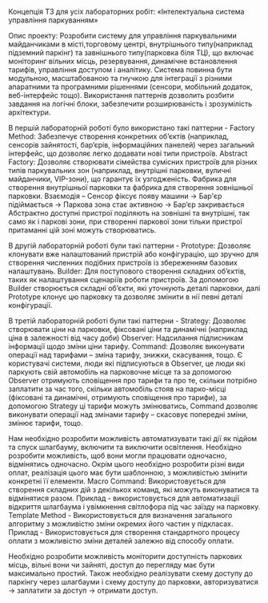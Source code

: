 Концепція ТЗ для усіх лабораторних робіт: «Інтелектуальна система управління паркуванням»

Опис проекту:
Розробити систему для управління паркувальними майданчиками в місті,торговому центрі, внутрішнього типу(наприклад підземний паркінг) та завнішнього типу(парковка біля ТЦ), що включає моніторинг вільних місць, резервування, динамічне встановлення тарифів, управління доступом і аналітику. Система повинна бути модульною, масштабованою та гнучкою для інтеграції з різними апаратними та програмними рішеннями (сенсори, мобільний додаток, веб-інтерфейс тощо). Використання паттернів дозволить розбити завдання на логічні блоки, забезпечити розширюваність і зрозумілість архітектури.

В першій лабораторній роботі було використано такі паттерни - Factory Method: Забезпечує створення конкретних об’єктів (наприклад, сенсорів зайнятості, бар’єрів, інформаційних панелей) через загальний інтерфейс, що дозволяє легко додавати нові типи пристроїв.
Abstract Factory: Дозволяє створювати сімейства сумісних пристроїв для різних типів паркувальних зон (наприклад, внутрішні парковки, вуличні майданчики, VIP-зони), що гарантує їх узгодженість.
Фабрика для створення внутрішньої парковки та фабрика для створення зовнішньої парковки.
Взаємодія – Сенсор фіксує появу машини -> Бар'єр підіймається -> Паркова зона стає активною -> Бар’єр закривається 
Абстрактно доступні пристрої поділяють на зовнішні та внутрішні, так само як і паркові зони, при створенні паркової зони тільки пристрої притаманні цій зоні можуть створюватись.

В другій лабораторній роботі були такі паттерни - Prototype: Дозволяє клонувати вже налаштований пристрій або конфігурацію, що зручно для створення численних подібних пристроїв із збереженням базових налаштувань.
Builder: Для поступового створення складних об’єктів, таких як налаштування сценаріїв роботи пристроїв.
За допомогою Builder створюється складні об’єкти, які уточнують деталі парковки, далі Prototype клонує цю парковку та дозволяє змінити в нії певні деталі конфігурації.

В третій лабораторній роботі були такі паттерни - Strategy: Дозволяє створювати ціни на парковки, фіксовані ціни та динамічні (наприклад ціна в залежності від часу доби)
Observer: Надсилання підписникам інформації щодо зміни ціни тарифу.
Command: Дозволяє виконувати операції над тарифами – зміна тарифу, знижки, скасування, тощо.
Є користувачі системи, люди які підписуються в Observer, це люди які паркують свій автомобіль на парковочне місце та за допомогою Observer отримують сповіщення про тарифи та про те, скільки потрібно заплатити за час того, скільки автомобіль стояв на парко-місці (фіксовані та динамічні, отримують сповіщення про тарифи), за допомогою Strategy ці тарифи можуть змінюватись, Command дозволяє виконувати операції над змінами тарифу – скасовує попередні зміни, змінює тарифи, тощо.

Нам необхідно розробити можливість автоматизувати такі дії як підйом та спуск шлагбауму, включити та виключити освітлення. Необхідно розробити можливість, щоб вони могли працювати одночасно, відмінятись одночасно.
Окрім цього необхідно розробити різні види оплат, реалізація цього має бути шаблонною, з можливістью змінити конкретні її елементи.
Macro Command: Використовується для створення складних дій з декількох команд, які можуть виконуватися та відмінятися разом. Приклад - використовується для автоматизації відкриття шлагбаума і увімкнення світлофора під час заїзду на парковку.
Template Method - Використовується для визначення загального алгоритму з можливістю зміни окремих його частин у підкласах. Приклад - Використовується для створення стандартного процесу оплати з можливістю зміни деталей залежно від способу оплати.

Необхідно розробити можливість моніторити доступність паркових місць, вільні вони чи зайняті, доступ до перегляду має бути максимально простий. Також необхідно реалізувати схему доступу до паркінгу через шлагбауми і схему доступу до парковки, авторизуватися -> заплатити за доступ -> отримати доступ.
